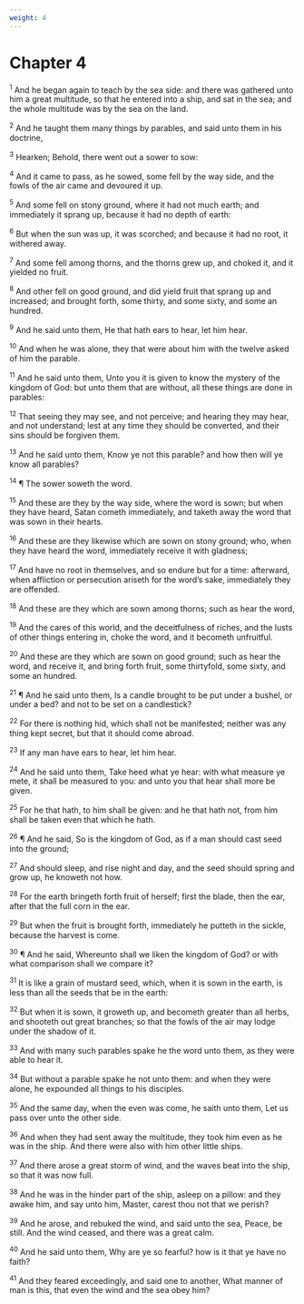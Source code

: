 ```yaml
---
weight: 4
---
```


# Chapter 4

<sup>1</sup> And he began again to teach by the sea side: and there was gathered unto him a great multitude, so that he entered into a ship, and sat in the sea; and the whole multitude was by the sea on the land. 

<sup>2</sup> And he taught them many things by parables, and said unto them in his doctrine, 

<sup>3</sup> Hearken; Behold, there went out a sower to sow: 

<sup>4</sup> And it came to pass, as he sowed, some fell by the way side, and the fowls of the air came and devoured it up. 

<sup>5</sup> And some fell on stony ground, where it had not much earth; and immediately it sprang up, because it had no depth of earth: 

<sup>6</sup> But when the sun was up, it was scorched; and because it had no root, it withered away. 

<sup>7</sup> And some fell among thorns, and the thorns grew up, and choked it, and it yielded no fruit. 

<sup>8</sup> And other fell on good ground, and did yield fruit that sprang up and increased; and brought forth, some thirty, and some sixty, and some an hundred. 

<sup>9</sup> And he said unto them, He that hath ears to hear, let him hear. 

<sup>10</sup> And when he was alone, they that were about him with the twelve asked of him the parable. 

<sup>11</sup> And he said unto them, Unto you it is given to know the mystery of the kingdom of God: but unto them that are without, all these things are done in parables: 

<sup>12</sup> That seeing they may see, and not perceive; and hearing they may hear, and not understand; lest at any time they should be converted, and their sins should be forgiven them. 

<sup>13</sup> And he said unto them, Know ye not this parable? and how then will ye know all parables? 

<sup>14</sup> ¶ The sower soweth the word. 

<sup>15</sup> And these are they by the way side, where the word is sown; but when they have heard, Satan cometh immediately, and taketh away the word that was sown in their hearts. 

<sup>16</sup> And these are they likewise which are sown on stony ground; who, when they have heard the word, immediately receive it with gladness; 

<sup>17</sup> And have no root in themselves, and so endure but for a time: afterward, when affliction or persecution ariseth for the word’s sake, immediately they are offended. 

<sup>18</sup> And these are they which are sown among thorns; such as hear the word, 

<sup>19</sup> And the cares of this world, and the deceitfulness of riches, and the lusts of other things entering in, choke the word, and it becometh unfruitful. 

<sup>20</sup> And these are they which are sown on good ground; such as hear the word, and receive it, and bring forth fruit, some thirtyfold, some sixty, and some an hundred. 

<sup>21</sup> ¶ And he said unto them, Is a candle brought to be put under a bushel, or under a bed? and not to be set on a candlestick? 

<sup>22</sup> For there is nothing hid, which shall not be manifested; neither was any thing kept secret, but that it should come abroad. 

<sup>23</sup> If any man have ears to hear, let him hear. 

<sup>24</sup> And he said unto them, Take heed what ye hear: with what measure ye mete, it shall be measured to you: and unto you that hear shall more be given. 

<sup>25</sup> For he that hath, to him shall be given: and he that hath not, from him shall be taken even that which he hath. 

<sup>26</sup> ¶ And he said, So is the kingdom of God, as if a man should cast seed into the ground; 

<sup>27</sup> And should sleep, and rise night and day, and the seed should spring and grow up, he knoweth not how. 

<sup>28</sup> For the earth bringeth forth fruit of herself; first the blade, then the ear, after that the full corn in the ear. 

<sup>29</sup> But when the fruit is brought forth, immediately he putteth in the sickle, because the harvest is come. 

<sup>30</sup> ¶ And he said, Whereunto shall we liken the kingdom of God? or with what comparison shall we compare it? 

<sup>31</sup> It is like a grain of mustard seed, which, when it is sown in the earth, is less than all the seeds that be in the earth: 

<sup>32</sup> But when it is sown, it groweth up, and becometh greater than all herbs, and shooteth out great branches; so that the fowls of the air may lodge under the shadow of it. 

<sup>33</sup> And with many such parables spake he the word unto them, as they were able to hear it. 

<sup>34</sup> But without a parable spake he not unto them: and when they were alone, he expounded all things to his disciples. 

<sup>35</sup> And the same day, when the even was come, he saith unto them, Let us pass over unto the other side. 

<sup>36</sup> And when they had sent away the multitude, they took him even as he was in the ship. And there were also with him other little ships. 

<sup>37</sup> And there arose a great storm of wind, and the waves beat into the ship, so that it was now full. 

<sup>38</sup> And he was in the hinder part of the ship, asleep on a pillow: and they awake him, and say unto him, Master, carest thou not that we perish? 

<sup>39</sup> And he arose, and rebuked the wind, and said unto the sea, Peace, be still. And the wind ceased, and there was a great calm. 

<sup>40</sup> And he said unto them, Why are ye so fearful? how is it that ye have no faith? 

<sup>41</sup> And they feared exceedingly, and said one to another, What manner of man is this, that even the wind and the sea obey him? 


